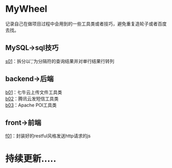 # MyWheel
记录自己在做项目过程中会用到的一些工具类或者技巧，避免重复造轮子或者百度去找。

## MySQL->sql技巧
[s01](https://github.com/Pitayafruits/MyWheel/blob/main/MySQL/s01.md)：拆分以','为分隔符的查询结果并对单行结果行转列
## backend->后端
[b01](https://github.com/Pitayafruits/MyWheel/blob/main/backend/QiniuUtils.java)：七牛云上传文件工具类</br>
[b02](https://github.com/Pitayafruits/MyWheel/blob/main/backend/SMSUtils.java)：腾讯云发短信工具类</br>
[b03](https://github.com/Pitayafruits/MyWheel/blob/main/backend/POIUtils.java)：Apache POI工具类
## front->前端
[f01](https://github.com/Pitayafruits/MyWheel/blob/main/front/http.js)：封装好的restful风格发送http请求的js
# 持续更新.....
